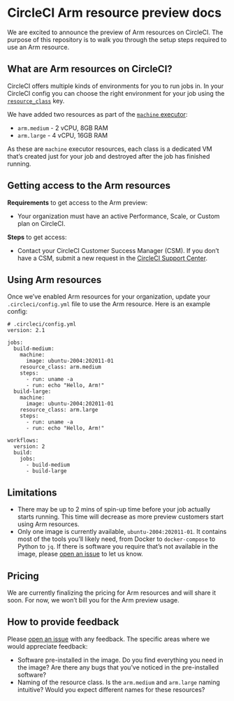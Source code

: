 # CircleCI Arm resource preview docs

We are excited to announce the preview of Arm resources on CircleCI. The purpose of this repository is to walk you through the setup steps required to use an Arm resource.

## What are Arm resources on CircleCI?

CircleCI offers multiple kinds of environments for you to run jobs in. In your CircleCI config you can choose the right environment for your job using the [`resource_class`](https://circleci.com/docs/2.0/configuration-reference/#resource_class) key.

We have added two resources as part of the [`machine` executor](https://circleci.com/docs/2.0/configuration-reference/#machine-executor-linux):

* `arm.medium` - 2 vCPU, 8GB RAM
* `arm.large` - 4 vCPU, 16GB RAM

As these are `machine` executor resources, each class is a dedicated VM that’s created just for your job and destroyed after the job has finished running.

## Getting access to the Arm resources

**Requirements** to get access to the Arm preview:

* Your organization must have an active Performance, Scale, or Custom plan on CircleCI.

**Steps** to get access:

* Contact your CircleCI Customer Success Manager (CSM). If you don’t have a CSM, submit a new request in the [CircleCI Support Center](https://support.circleci.com/hc/en-us).

## Using Arm resources

Once we’ve enabled Arm resources for your organization, update your `.circleci/config.yml` file to use the Arm resource. Here is an example config:

```
# .circleci/config.yml
version: 2.1

jobs:
  build-medium:
    machine:
      image: ubuntu-2004:202011-01
    resource_class: arm.medium
    steps:
      - run: uname -a
      - run: echo "Hello, Arm!"
  build-large:
    machine:
      image: ubuntu-2004:202011-01
    resource_class: arm.large
    steps:
      - run: uname -a
      - run: echo "Hello, Arm!"

workflows:
  version: 2
  build:
    jobs:
      - build-medium
      - build-large
```

## Limitations

* There may be up to 2 mins of spin-up time before your job actually starts running. This time will decrease as more preview customers start using Arm resources.
* Only one image is currently available, `ubuntu-2004:202011-01`. It contains most of the tools you’ll likely need, from Docker to `docker-compose` to Python to `jq`. If there is software you require that’s not available in the image, please [open an issue](https://github.com/CircleCI-Public/arm-preview-docs/issues) to let us know.

## Pricing

We are currently finalizing the pricing for Arm resources and will share it soon. For now, we won’t bill you for the Arm preview usage.

## How to provide feedback

Please [open an issue](https://github.com/CircleCI-Public/arm-preview-docs/issues) with any feedback. The specific areas where we would appreciate feedback:

* Software pre-installed in the image. Do you find everything you need in the image? Are there any bugs that you’ve noticed in the pre-installed software?
* Naming of the resource class. Is the `arm.medium` and `arm.large` naming intuitive? Would you expect different names for these resources?
